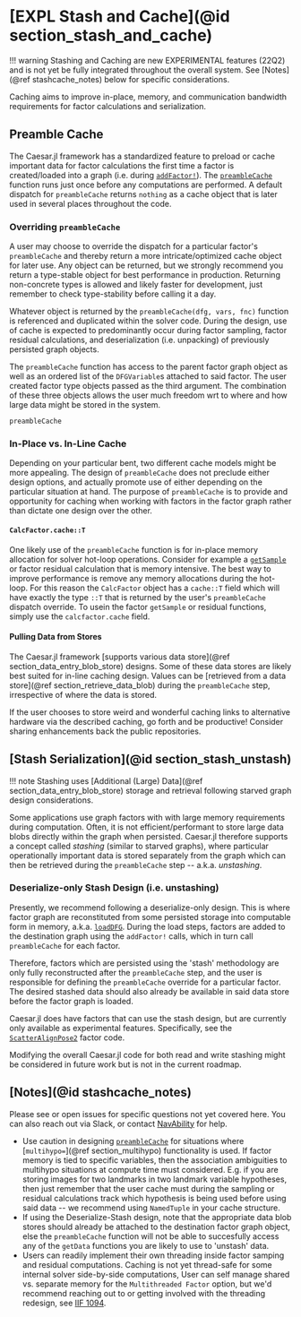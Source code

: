 # [EXPL Stash and Cache](@id section_stash_and_cache)

!!! warning
    Stashing and Caching are new EXPERIMENTAL features (22Q2) and is not yet be fully integrated throughout the overall system.  See [Notes](@ref stashcache_notes) below for specific considerations.

Caching aims to improve in-place, memory, and communication bandwidth requirements for factor calculations and serialization.

## Preamble Cache

The Caesar.jl framework has a standardized feature to preload or cache important data for factor calculations the first time a factor is created/loaded into a graph (i.e. during [`addFactor!`](@ref)).  The [`preambleCache`](@ref) function runs just once before any computations are performed.  A default dispatch for `preambleCache` returns `nothing` as a cache object that is later used in several places throughout the code.

### Overriding `preambleCache`

A user may choose to override the dispatch for a particular factor's `preambleCache` and thereby return a more intricate/optimized cache object for later use.  Any object can be returned, but we strongly recommend you return a type-stable object for best performance in production.  Returning non-concrete types is allowed and likely faster for development, just remember to check type-stability before calling it a day.

Whatever object is returned by the `preambleCache(dfg, vars, fnc)` function is referenced and duplicated within the solver code.  During the design, use of cache is expected to predominantly occur during factor sampling, factor residual calculations, and deserialization (i.e. unpacking) of previously persisted graph objects.

The `preambleCache` function has access to the parent factor graph object as well as an ordered list of the `DFGVariable`s attached to said factor.  The user created factor type objects passed as the third argument.  The combination of these three objects allows the user much freedom wrt to where and how large data might be stored in the system.

```@docs
preambleCache
```

### In-Place vs. In-Line Cache

Depending on your particular bent, two different cache models might be more appealing.  The design of `preambleCache` does not preclude either design options, and actually promote use of either depending on the particular situation at hand.  The purpose of `preambleCache` is to provide and opportunity for caching when working with factors in the factor graph rather than dictate one design over the other.

#### `CalcFactor.cache::T`

One likely use of the `preambleCache` function is for in-place memory allocation for solver hot-loop operations.  Consider for example a [`getSample`](@ref) or factor residual calculation that is memory intensive.  The best way to improve performance is remove any memory allocations during the hot-loop.  For this reason the `CalcFactor` object has a `cache::T` field which will have exactly the type `::T` that is returned by the user's `preambleCache` dispatch override.  To usein the factor `getSample` or residual functions, simply use the `calcfactor.cache` field.

#### Pulling Data from Stores

The Caesar.jl framework [supports various data store](@ref section_data_entry_blob_store) designs.  Some of these data stores are likely best suited for in-line caching design.  Values can be [retrieved from a data store](@ref section_retrieve_data_blob) during the `preambleCache` step, irrespective of where the data is stored.  

If the user chooses to store weird and wonderful caching links to alternative hardware via the described caching, go forth and be productive!  Consider sharing enhancements back the public repositories.

## [Stash Serialization](@id section_stash_unstash)

!!! note
    Stashing uses [Additional (Large) Data](@ref section_data_entry_blob_store) storage and retrieval following starved graph design considerations.

Some applications use graph factors with with large memory requirements during computation.  Often, it is not efficient/performant to store large data blobs directly within the graph when persisted.  Caesar.jl therefore supports a concept called _stashing_ (similar to starved graphs), where particular operationally important data is stored separately from the graph which can then be retrieved during the `preambleCache` step -- a.k.a. _unstashing_.

### Deserialize-only Stash Design (i.e. unstashing)

Presently, we recommend following a deserialize-only design.  This is where factor graph are reconstituted from some persisted storage into computable form in memory, a.k.a. [`loadDFG`](@ref).  During the load steps, factors are added to the destination graph using the `addFactor!` calls, which in turn call `preambleCache` for each factor.  

Therefore,  factors which are persisted using the 'stash' methodology are only fully reconstructed after the `preambleCache` step, and the user is responsible for defining the `preambleCache` override for a particular factor.  The desired stashed data should also already be available in said data store before the factor graph is loaded.

Caesar.jl does have factors that can use the stash design, but are currently only available as experimental features.  Specifically, see the [`ScatterAlignPose2`](@ref) factor code.

Modifying the overall Caesar.jl code for both read and write stashing might be considered in future work but is not in the current roadmap.

## [Notes](@id stashcache_notes)

Please see or open issues for specific questions not yet covered here.  You can also reach out via Slack, or contact [NavAbility](https://www.wherewhen.ai) for help.

- Use caution in designing [`preambleCache`](@ref) for situations where [`multihypo=`](@ref section_multihypo) functionality is used.  If factor memory is tied to specific variables, then the association ambiguities to multihypo situations at compute time must considered.  E.g. if you are storing images for two landmarks in two landmark variable hypotheses, then just remember that the user cache must during the sampling or residual calculations track which hypothesis is being used before using said data -- we recommend using `NamedTuple` in your cache structure.
- If using the Deserialize-Stash design, note that the appropriate data blob stores should already be attached to the destination factor graph object, else the `preambleCache` function will not be able to succesfully access any of the `getData` functions you are likely to use to 'unstash' data.
- Users can readily implement their own threading inside factor samping and residual computations.  Caching is not yet thread-safe for some internal solver side-by-side computations, User can self manage shared vs. separate memory for the `Multithreaded Factor` option, but we'd recommend reaching out to or getting involved with the threading redesign, see [IIF 1094](https://github.com/JuliaRobotics/IncrementalInference.jl/issues/1094).
